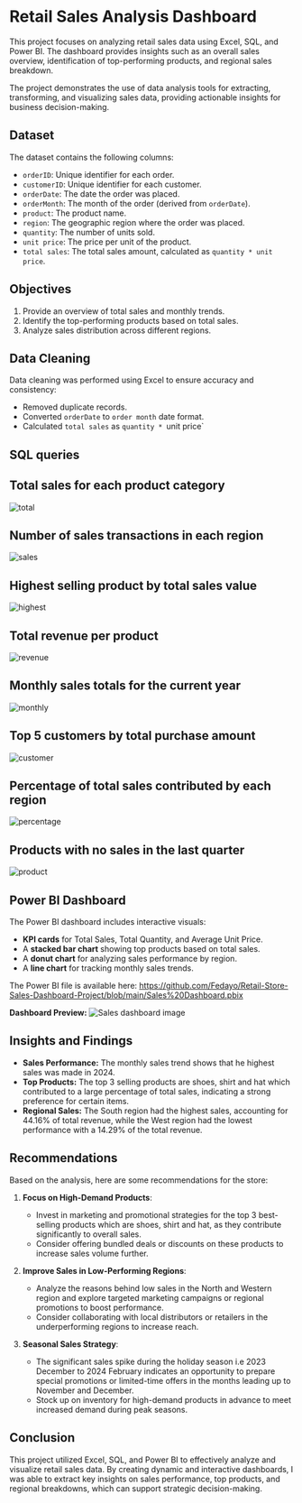 # Retail Sales Analysis Dashboard
This project focuses on analyzing retail sales data using Excel, SQL, and Power BI. The dashboard provides insights such as an overall sales overview, identification of top-performing products, and regional sales breakdown.

The project demonstrates the use of data analysis tools for extracting, transforming, and visualizing sales data, providing actionable insights for business decision-making.

## Dataset
The dataset contains the following columns:

- `orderID`: Unique identifier for each order.
- `customerID`: Unique identifier for each customer.
- `orderDate`: The date the order was placed.
- `orderMonth`: The month of the order (derived from `orderDate`).
- `product`: The product name.
- `region`: The geographic region where the order was placed.
- `quantity`: The number of units sold.
- `unit price`: The price per unit of the product.
- `total sales`: The total sales amount, calculated as `quantity * unit price`.

## Objectives
1. Provide an overview of total sales and monthly trends.
2. Identify the top-performing products based on total sales.
3. Analyze sales distribution across different regions.

## Data Cleaning
Data cleaning was performed using Excel to ensure accuracy and consistency:
- Removed duplicate records.
- Converted `orderDate` to `order month` date format.
- Calculated `total sales` as `quantity * `unit price`

## SQL queries
## Total sales for each product category
![total](https://github.com/user-attachments/assets/539279d5-f1f6-4741-987a-4671f7fd6c44)


## Number of sales transactions in each region
![sales](https://github.com/user-attachments/assets/2033790b-dc45-44c5-9661-878cf6999582)


## Highest selling product by total sales value
![highest](https://github.com/user-attachments/assets/515e2dd0-fd75-44e2-8d64-4228fd75842b)


## Total revenue per product
![revenue](https://github.com/user-attachments/assets/0c980309-7a22-4834-b24b-36410e163fb0)


## Monthly sales totals for the current year
![monthly](https://github.com/user-attachments/assets/079904e6-75cf-443b-a90c-52fdfe707950)


## Top 5 customers by total purchase amount
![customer](https://github.com/user-attachments/assets/4dcd4081-c833-4db0-b7d7-8147a138a750)


## Percentage of total sales contributed by each region
![percentage](https://github.com/user-attachments/assets/f3acd0bf-a11e-436d-9fb9-1860dca57ad5)


## Products with no sales in the last quarter
![product](https://github.com/user-attachments/assets/9073bc8f-61c6-40b2-b676-1462501130ad)


## Power BI Dashboard
The Power BI dashboard includes interactive visuals:
- **KPI cards** for Total Sales, Total Quantity, and Average Unit Price.
- A **stacked bar chart** showing top products based on total sales.
- A **donut chart** for analyzing sales performance by region.
- A **line chart** for tracking monthly sales trends.

The Power BI file is available here: https://github.com/Fedayo/Retail-Store-Sales-Dashboard-Project/blob/main/Sales%20Dashboard.pbix

**Dashboard Preview:**
![Sales dashboard image](https://github.com/user-attachments/assets/a764efc5-4ef2-40ed-a678-13f9391735f9)

## Insights and Findings
- **Sales Performance:** The monthly sales trend shows that he highest sales was made in 2024.
- **Top Products:** The top 3 selling products are shoes, shirt and hat which contributed to a large percentage of total sales, indicating a strong preference for certain items.
- **Regional Sales:** The South region had the highest sales, accounting for 44.16% of total revenue, while the West region had the lowest performance with a 14.29% of the total revenue.

## Recommendations
Based on the analysis, here are some recommendations for the store:

1. **Focus on High-Demand Products**:
   - Invest in marketing and promotional strategies for the top 3 best-selling products which are shoes, shirt and hat,  as they contribute significantly to overall sales.
   - Consider offering bundled deals or discounts on these products to increase sales volume further.

2. **Improve Sales in Low-Performing Regions**:
   - Analyze the reasons behind low sales in the North and Western region and explore targeted marketing campaigns or regional promotions to boost performance.
   - Consider collaborating with local distributors or retailers in the underperforming regions to increase reach.

3. **Seasonal Sales Strategy**:
   - The significant sales spike during the holiday season i.e 2023 December to 2024 February indicates an opportunity to prepare special promotions or limited-time offers in the months leading up to November and December.
   - Stock up on inventory for high-demand products in advance to meet increased demand during peak seasons.

## Conclusion
This project utilized Excel, SQL, and Power BI to effectively analyze and visualize retail sales data. By creating dynamic and interactive dashboards, I was able to extract key insights on sales performance, top products, and regional breakdowns, which can support strategic decision-making.

















